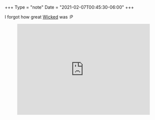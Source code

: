 +++
Type = "note"
Date = "2021-02-07T00:45:30-06:00"
+++

I forgot how great [Wicked](https://album.link/i/1440802426) was :P
<figure>
<div style="max-width:100%;"><div style="position:relative;padding-bottom:calc(56.25% + 52px);height: 0;"><iframe style="position:absolute;top:0;left:0;" width="100%" height="100%" src="https://embed.song.link/?url=https%3A%2F%2Falbum.link%2Fi%2F1440802426&theme=dark" frameborder="0" allowfullscreen sandbox="allow-same-origin allow-scripts allow-presentation allow-popups allow-popups-to-escape-sandbox"></iframe></div></div>
</figure>